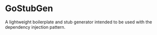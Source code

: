 # GoStubGen

A lightweight boilerplate and stub generator intended to be used with the
dependency injection pattern.
